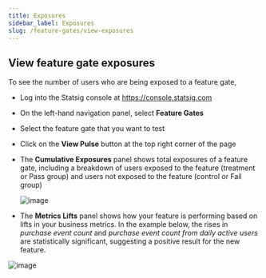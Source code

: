 ```yaml
---
title: Exposures
sidebar_label: Exposures
slug: /feature-gates/view-exposures
---
```


## View feature gate exposures

To see the number of users who are being exposed to a feature gate, 
- Log into the Statsig console at https://console.statsig.com 
- On the left-hand navigation panel, select **Feature Gates**
- Select the feature gate that you want to test
- Click on the **View Pulse** button at the top right corner of the page
- The **Cumulative Exposures** panel shows total exposures of a feature gate, including a breakdown of users exposed to the feature (treatment or Pass group) and users not exposed to the feature (control or Fail group)

  ![image](https://user-images.githubusercontent.com/1315028/129078949-7cdb79f7-6ab3-4c13-9489-9952e8fabd5a.png)

- The **Metrics Lifts** panel shows how your feature is performing based on lifts in your business metrics. In the example below, the rises in *purchase event count* and *purchase event count from daily active users* are statistically significant, suggesting a positive result for the new feature. 

![image](https://user-images.githubusercontent.com/1315028/148865500-1774b852-20be-41e9-a440-c363d8651dc5.png)


